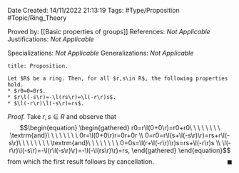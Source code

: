 <div class="topSpace"></div>

Date Created: 14/11/2022 21:13:19
Tags: #Type/Proposition #Topic/Ring_Theory

Proved by: [[Basic properties of groups]]
References: _Not Applicable_
Justifications: _Not Applicable_

Specializations: _Not Applicable_
Generalizations: _Not Applicable_

``` ad-Proposition
title: Proposition.

Let $R$ be a ring. Then, for all $r,s\in R$, the following properties hold.
* $r0=0=0r$.
* $r\l(-s\r)=-\l(rs\r)=\l(-r\r)s$.
* $\l(-r\r)\l(-s\r)=rs$.

```

<i>Proof.</i> Take $r,s\in R$ and observe that
$$\begin{equation}
    \begin{gathered}
        r0=r\l(0+0\r)=r0+r0\ \ \ \ \ \ \ \ \textrm{and}\ \ \ \ \ \ \ \ 0r=\l(0+0\r)r=0r+0r \\
        0=r0=r\l(s+\l(-s\r)\r)=rs+r\l(-s\r)\ \ \ \ \ \ \ \ \textrm{and}\ \ \ \ \ \ \ \ 0=0s=\l(r+\l(-r\r)\r)s=rs+\l(-r\r)s \\
        \l(-r\r)\l(-s\r)=-\l(r\l(-s\r)\r)=-\l(-\l(rs\r)\r)=rs,
    \end{gathered}
\end{equation}$$
from which the first result follows by cancellation.<span style="float:right;">$\blacksquare$</span>
